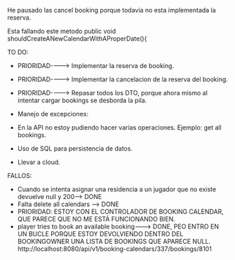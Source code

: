 He pausado las cancel booking porque todavia no esta implementada la reserva.


 Esta fallando este metodo public void shouldCreateANewCalendarWithAProperDate(){
 

TO DO:
- PRIORIDAD----> Implementar la reserva de booking.
- PRIORIDAD----> Implementar la cancelacion de la reserva del booking.

- PRIORIDAD----> Repasar todos los DTO, porque ahora mismo al intentar cargar bookings se desborda la pila.
- Manejo de excepciones:
- En la API no estoy pudiendo hacer varias operaciones. Ejemplo: get all bookings.

- Uso de SQL para persistencia de datos.
- Llevar a cloud.


FALLOS:

- Cuando se intenta asignar una residencia a un jugador que no existe devuelve null y 200--> DONE
- Falta delete all calendars --> DONE
- PRIORIDAD: ESTOY CON EL CONTROLADOR DE BOOKING CALENDAR, QUE PARECE QUE NO ME ESTÁ FUNCIONANDO BIEN.
- player tries to book an available booking---> DONE, PEO ENTRO EN UN BUCLE PORQUE ESTOY DEVOLVIENDO DENTRO DEL BOOKINGOWNER UNA LISTA DE BOOKINGS QUE APARECE NULL.
  http://localhost:8080/api/v1/booking-calendars/337/bookings/8101
